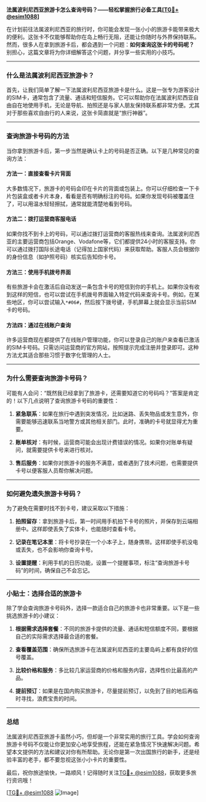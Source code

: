 **法属波利尼西亚旅游卡怎么查询号码？——轻松掌握旅行必备工具[[TG💪+ @esim1088](https://t.me/s/esim1088)]**

在计划前往法属波利尼西亚的旅行时，你可能会发现一张小小的旅游卡能带来极大的便利。这张卡不仅能够帮助你在岛上畅行无阻，还能让你随时与外界保持联系。然而，很多人在拿到旅游卡后，都会遇到一个问题：**如何查询这张卡的号码呢？** 别担心，这篇文章将为你详细解答这个问题，并分享一些实用的小技巧。

---

### 什么是法属波利尼西亚旅游卡？

首先，让我们简单了解一下法属波利尼西亚旅游卡是什么。这是一张专为游客设计的SIM卡，通常包含了流量、通话和短信服务。它可以帮助你在法属波利尼西亚自由自在地使用手机，无论是导航、拍照还是与家人朋友保持联系都非常方便。尤其对于那些喜欢自由行的人来说，这张卡简直就是“旅行神器”。

---

### 查询旅游卡号码的方法

当你拿到旅游卡后，第一步当然是确认卡上的号码是否正确。以下是几种常见的查询方法：

#### 方法一：直接查看卡片背面

大多数情况下，旅游卡的号码会印在卡片的背面或包装上。你可以仔细检查一下卡片包装盒或者卡片本身，看看是否有明确标注的号码。如果你发现号码被覆盖住了，可以用温水轻轻擦拭，通常就能清楚地看到号码。

#### 方法二：拨打运营商客服电话

如果你找不到卡上的号码，可以通过拨打运营商的客服热线来查询。法属波利尼西亚的主要运营商包括Orange、Vodafone等，它们都提供24小时的客服支持。你可以通过拨打国际长途电话（记得加上国家代码）来获取帮助。客服人员会根据你的身份信息（如护照号码）核实后告知你卡号。

#### 方法三：使用手机拨号界面

有些旅游卡会在激活后自动发送一条包含卡号的短信到你的手机上。如果你没有收到这样的短信，也可以尝试在手机拨号界面输入特定代码来查询卡号。例如，在某些地区，你可以尝试输入`*#06#`，然后按下拨号键，手机屏幕上就会显示当前SIM卡的号码。

#### 方法四：通过在线账户查询

许多运营商现在都提供了在线账户管理功能，你可以登录自己的账户来查看已激活的SIM卡号码。只需访问运营商的官方网站，按照提示完成注册并登录即可。这种方法尤其适合那些习惯于数字化管理的人士。

---

### 为什么需要查询旅游卡号码？

可能有人会问：“既然我已经拿到了旅游卡，还需要知道它的号码吗？”答案是肯定的！以下几点说明了查询旅游卡号码的重要性：

1. **紧急联系**：如果在旅行中遇到突发情况，比如迷路、丢失物品或发生意外，你需要能够迅速联系当地警方或其他相关部门。此时，准确的卡号就显得尤为重要。
   
2. **账单核对**：有时候，运营商可能会出现计费错误的情况。如果你对账单有疑问，就需要提供卡号来进行核对。

3. **售后服务**：如果你对旅游卡的服务不满意，或者遇到了技术问题，也需要提供卡号以便客服人员帮你解决问题。

---

### 如何避免遗失旅游卡号码？

为了避免在需要时找不到卡号，建议采取以下措施：

1. **拍照留存**：拿到旅游卡后，第一时间用手机拍下卡号的照片，并保存到云端相册中。这样即使丢失了实体卡，也能随时查看卡号。

2. **记录在笔记本里**：将卡号抄录在一个小本子上，随身携带。这样即使手机没电或丢失，也不会影响你查询卡号。

3. **设置提醒**：利用手机的日历功能，设置一个提醒事项，标注“查询旅游卡号码”的时间，确保自己不会忘记。

---

### 小贴士：选择合适的旅游卡

除了学会查询旅游卡号码外，选择一款适合自己的旅游卡也非常重要。以下是一些挑选旅游卡的小建议：

1. **根据需求选择套餐**：不同的旅游卡提供的流量、通话和短信额度不同，要根据自己的实际需求选择最合适的套餐。

2. **查看覆盖范围**：确保所选旅游卡在法属波利尼西亚的主要岛屿上都有良好的信号覆盖。

3. **比较价格和服务**：多比较几家运营商的价格和服务内容，选择性价比最高的产品。

4. **提前预订**：如果是在国内购买旅游卡，尽量提前预订，以免到了目的地后再临时寻找，浪费宝贵的时间。

---

### 总结

法属波利尼西亚旅游卡虽然小巧，但却是一个非常实用的旅行工具。学会如何查询旅游卡号码不仅能让你更加安心地享受旅程，还能在紧急情况下快速解决问题。希望本文提供的方法和建议对你有所帮助。无论你是第一次出国旅行的新手，还是经验丰富的老手，都不要忽视这张小小卡片的重要性。

最后，祝你旅途愉快，一路顺风！记得随时关注[TG💪+ @esim1088](https://t.me/s/esim1088)，获取更多旅行资讯哦！

[[TG💪+ @esim1088](https://t.me/s/esim1088) ![Image](https://i.postimg.cc/4NQfJmqS/Snipaste-2025-05-13-00-14-12.png)]